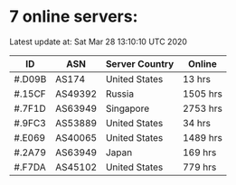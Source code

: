 # 7 online servers:

Latest update at: Sat Mar 28 13:10:10 UTC 2020

| ID | ASN | Server Country | Online |
| -- | --- | -------------- | ------ |
| #.D09B | AS174 | United States | 13 hrs |
| #.15CF | AS49392 | Russia | 1505 hrs |
| #.7F1D | AS63949 | Singapore | 2753 hrs |
| #.9FC3 | AS53889 | United States | 34 hrs |
| #.E069 | AS40065 | United States | 1489 hrs |
| #.2A79 | AS63949 | Japan | 169 hrs |
| #.F7DA | AS45102 | United States | 779 hrs |

